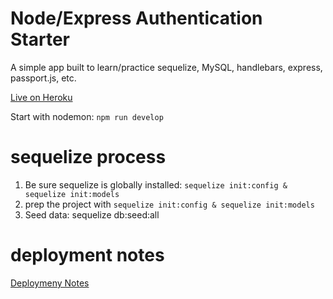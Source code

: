# Node/Express Authentication Starter

A simple app built to learn/practice sequelize, MySQL, handlebars, express, passport.js, etc.

[Live on Heroku](https://burger-eater-eqmvii.herokuapp.com)

Start with nodemon: `npm run develop`

# sequelize process

1. Be sure sequelize is globally installed: `sequelize init:config & sequelize init:models`
2. prep the project with `sequelize init:config & sequelize init:models`
3. Seed data: sequelize db:seed:all

# deployment notes

[Deploymeny Notes](deploymentNotes.md)
